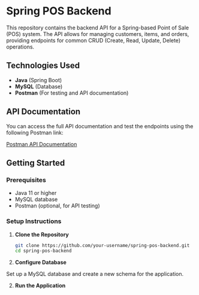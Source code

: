 # Spring POS Backend

This repository contains the backend API for a Spring-based Point of Sale (POS) system. The API allows for managing customers, items, and orders, providing endpoints for common CRUD (Create, Read, Update, Delete) operations.

## Technologies Used
- **Java** (Spring Boot)
- **MySQL** (Database)
- **Postman** (For testing and API documentation)

## API Documentation

You can access the full API documentation and test the endpoints using the following Postman link:

[Postman API Documentation](https://documenter.getpostman.com/view/36300872/2sAXxV4pEL)

## Getting Started

### Prerequisites
- Java 11 or higher
- MySQL database
- Postman (optional, for API testing)

### Setup Instructions

1. **Clone the Repository**
   ```bash
   git clone https://github.com/your-username/spring-pos-backend.git
   cd spring-pos-backend
   
2. **Configure Database**

 Set up a MySQL database and create a new schema for the application.

 2. **Run the Application**
       ```bash ./mvnw spring-boot:run

